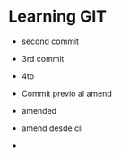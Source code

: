 # Learning GIT

- second commit
- 3rd commit
- 4to

- Commit previo al amend
- amended

- amend desde cli
-
